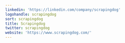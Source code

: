 ```yaml
---
linkedin: 'https://linkedin.com/company/scrapingdog'
logohandle: scrapingdog
sort: scrapingdog
title: Scrapingdog
twitter: scrapingdog
website: 'https://www.scrapingdog.com/'
---
```

